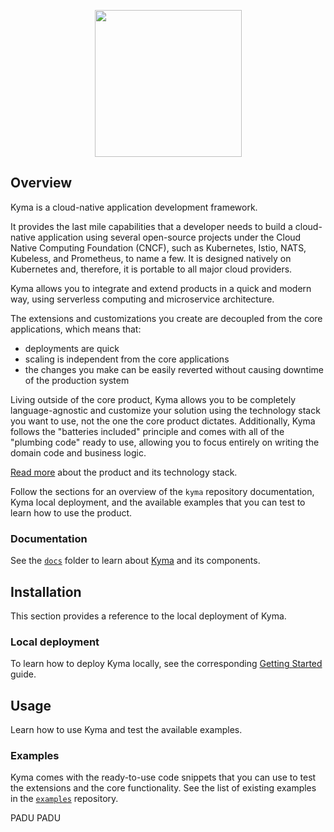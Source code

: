 <p align="center">
<img src="https://raw.githubusercontent.com/kyma-project/kyma/master/logo.png" width="235">
</p>

## Overview

Kyma is a cloud-native application development framework.

It provides the last mile capabilities that a developer needs to build a cloud-native application using several open-source projects under the Cloud Native Computing Foundation (CNCF), such as Kubernetes, Istio, NATS, Kubeless, and Prometheus, to name a few.
It is designed natively on Kubernetes and, therefore, it is portable to all major cloud providers.

Kyma allows you to integrate and extend products in a quick and modern way, using serverless computing and microservice architecture.

The extensions and customizations you create are decoupled from the core applications, which means that:
* deployments are quick
* scaling is independent from the core applications
* the changes you make can be easily reverted without causing downtime of the production system

Living outside of the core product, Kyma allows you to be completely language-agnostic and customize your solution using the technology stack you want to use, not the one the core product dictates. Additionally, Kyma follows the "batteries included" principle and comes with all of the "plumbing code" ready to use, allowing you to focus entirely on writing the domain code and business logic.

[Read more](docs/kyma/docs/001-overview.md) about the product and its technology stack.

Follow the sections for an overview of the `kyma` repository documentation, Kyma local deployment, and the available examples that you can test to learn how to use the product.

### Documentation

See the [`docs`](docs/README.md) folder to learn about [Kyma](docs/kyma/docs/) and its components.

## Installation

This section provides a reference to the local deployment of Kyma.

### Local deployment

To learn how to deploy Kyma locally, see the corresponding [Getting Started](docs/kyma/docs/031-gs-local-installation.md) guide.

## Usage

Learn how to use Kyma and test the available examples.

### Examples

Kyma comes with the ready-to-use code snippets that you can use to test the extensions and the core functionality. See the list of existing examples in the [`examples`](https://github.com/kyma-project/examples) repository.

PADU PADU
